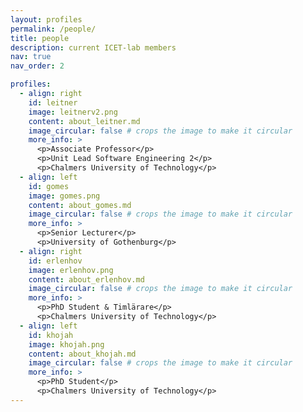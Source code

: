 ```yaml
---
layout: profiles
permalink: /people/
title: people
description: current ICET-lab members
nav: true
nav_order: 2

profiles:
  - align: right
    id: leitner
    image: leitnerv2.png
    content: about_leitner.md
    image_circular: false # crops the image to make it circular
    more_info: >
      <p>Associate Professor</p>
      <p>Unit Lead Software Engineering 2</p>
      <p>Chalmers University of Technology</p>
  - align: left
    id: gomes
    image: gomes.png
    content: about_gomes.md
    image_circular: false # crops the image to make it circular
    more_info: >
      <p>Senior Lecturer</p>
      <p>University of Gothenburg</p>      
  - align: right
    id: erlenhov
    image: erlenhov.png
    content: about_erlenhov.md
    image_circular: false # crops the image to make it circular
    more_info: >
      <p>PhD Student & Timlärare</p>
      <p>Chalmers University of Technology</p>
  - align: left
    id: khojah
    image: khojah.png
    content: about_khojah.md
    image_circular: false # crops the image to make it circular
    more_info: >
      <p>PhD Student</p>
      <p>Chalmers University of Technology</p>
---
```

